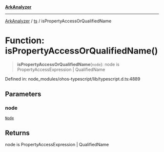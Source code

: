 [**ArkAnalyzer**](../../../../README.md)

***

[ArkAnalyzer](../../../../globals.md) / [ts](../README.md) / isPropertyAccessOrQualifiedName

# Function: isPropertyAccessOrQualifiedName()

> **isPropertyAccessOrQualifiedName**(`node`): node is PropertyAccessExpression \| QualifiedName

Defined in: node\_modules/ohos-typescript/lib/typescript.d.ts:4889

## Parameters

### node

[`Node`](../interfaces/Node.md)

## Returns

node is PropertyAccessExpression \| QualifiedName
